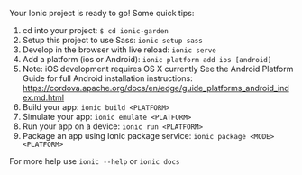 Your Ionic project is ready to go! Some quick tips:

1. cd into your project: `$ cd ionic-garden`
1. Setup this project to use Sass: `ionic setup sass`
1. Develop in the browser with live reload: `ionic serve`
1. Add a platform (ios or Android): `ionic platform add ios [android]`
  1. Note: iOS development requires OS X currently
  See the Android Platform Guide for full Android installation instructions:
  https://cordova.apache.org/docs/en/edge/guide_platforms_android_index.md.html
1. Build your app: `ionic build <PLATFORM>`
1. Simulate your app: `ionic emulate <PLATFORM>`
1. Run your app on a device: `ionic run <PLATFORM>`
1. Package an app using Ionic package service: `ionic package <MODE> <PLATFORM>`

For more help use `ionic --help` or `ionic docs`
